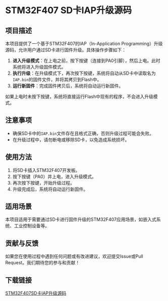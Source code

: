 # STM32F407 SD卡IAP升级源码

## 项目描述

本项目提供了一个基于STM32F407的IAP（In-Application Programming）升级源码，允许用户通过SD卡进行固件升级。具体操作步骤如下：

1. **进入升级模式**：在上电之前，按下按键（连接到PA0引脚），然后上电。此时系统将进入升级固件模式。
2. **执行升级**：在升级模式下，再次按下按键，系统将自动从SD卡中读取名为`IAP.bin`的固件文件，并将其拷贝到Flash中。
3. **运行新固件**：完成固件拷贝后，系统将自动运行新固件。

如果上电时未按下按键，系统将直接运行Flash中现有的程序，不会进入升级模式。

## 注意事项

- 确保SD卡中的`IAP.bin`文件存在且格式正确，否则升级过程可能会失败。
- 在升级过程中，请勿断电或移除SD卡，以免造成系统损坏。

## 使用方法

1. 将SD卡插入STM32F407开发板。
2. 按下按键（PA0）并上电，进入升级模式。
3. 再次按下按键，开始升级过程。
4. 升级完成后，系统将自动运行新固件。

## 适用场景

本项目适用于需要通过SD卡进行固件升级的STM32F407应用场景，如嵌入式系统、工业控制设备等。

## 贡献与反馈

如果您在使用过程中遇到任何问题或有改进建议，欢迎提交Issue或Pull Request。我们期待您的参与和贡献！

## 下载链接

[STM32F407SD卡IAP升级源码](https://pan.quark.cn/s/f02930f34e44)